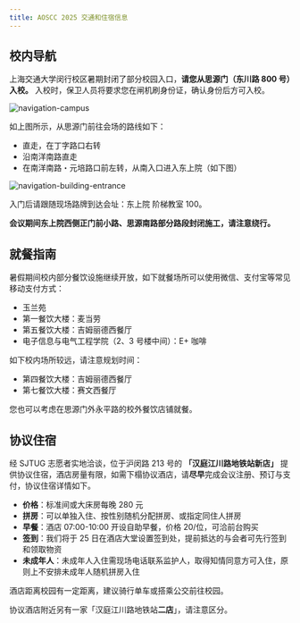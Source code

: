 ```yaml
---
title: AOSCC 2025 交通和住宿信息
---
```


## 校内导航

上海交通大学闵行校区暑期封闭了部分校园入口，**请您从思源门（东川路 800 号）入校。** 入校时，保卫人员将要求您在闸机刷身份证，确认身份后方可入校。

![navigation-campus](/assets/aoscc/aoscc-2025-navigation-campus.webp)

如上图所示，从思源门前往会场的路线如下：

- 直走，在丁字路口右转
- 沿南洋南路直走
- 在南洋南路・元培路口前左转，从南入口进入东上院（如下图）

![navigation-building-entrance](/assets/aoscc/aoscc-2025-navigation-building-entrance.webp)

入门后请跟随现场路牌到达会址：东上院 阶梯教室 100。

**会议期间东上院西侧正门前小路、思源南路部分路段封闭施工，请注意绕行。**

## 就餐指南

暑假期间校内部分餐饮设施继续开放，如下就餐场所可以使用微信、支付宝等常见移动支付方式：

- 玉兰苑
- 第一餐饮大楼：麦当劳
- 第五餐饮大楼：吉姆丽德西餐厅
- 电子信息与电气工程学院（2、3 号楼中间）：E+ 咖啡

如下校内场所较远，请注意规划时间：

- 第四餐饮大楼：吉姆丽德西餐厅
- 第七餐饮大楼：赛文西餐厅

您也可以考虑在思源门外永平路的校外餐饮店铺就餐。

## 协议住宿

经 SJTUG 志愿者实地洽谈，位于沪闵路 213 号的 **「汉庭江川路地铁站新店」** 提供协议住宿，酒店房量有限，如需下榻协议酒店，请**尽早**完成会议注册、预订与支付，协议住宿详情如下。

- **价格**：标准间或大床房每晚 280 元
- **拼房**：可以单独入住、按性别随机分配拼房、或指定同住人拼房
- **早餐**：酒店 07:00-10:00 开设自助早餐，价格 20/位，可洽前台购买
- **签到**：我们将于 25 日在酒店大堂设置签到处，提前抵达的与会者可先行签到和领取物资
- **未成年人**：未成年人入住需现场电话联系监护人，取得知情同意方可入住，原则上不安排未成年人随机拼房入住

酒店距离校园有一定距离，建议骑行单车或搭乘公交前往校园。

协议酒店附近另有一家「汉庭江川路地铁站**二店**」，请注意区分。